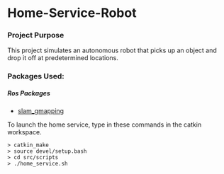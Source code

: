 # Home-Service-Robot
### Project Purpose
This project simulates an autonomous robot that picks up an object and drop it off at predetermined locations. 

### Packages Used:
##### Ros Packages
* [slam_gmapping](https://github.com/ros-perception/slam_gmapping)

To launch the home service, type in these commands in the catkin workspace. 
```
> catkin_make
> source devel/setup.bash
> cd src/scripts
> ./home_service.sh
```
